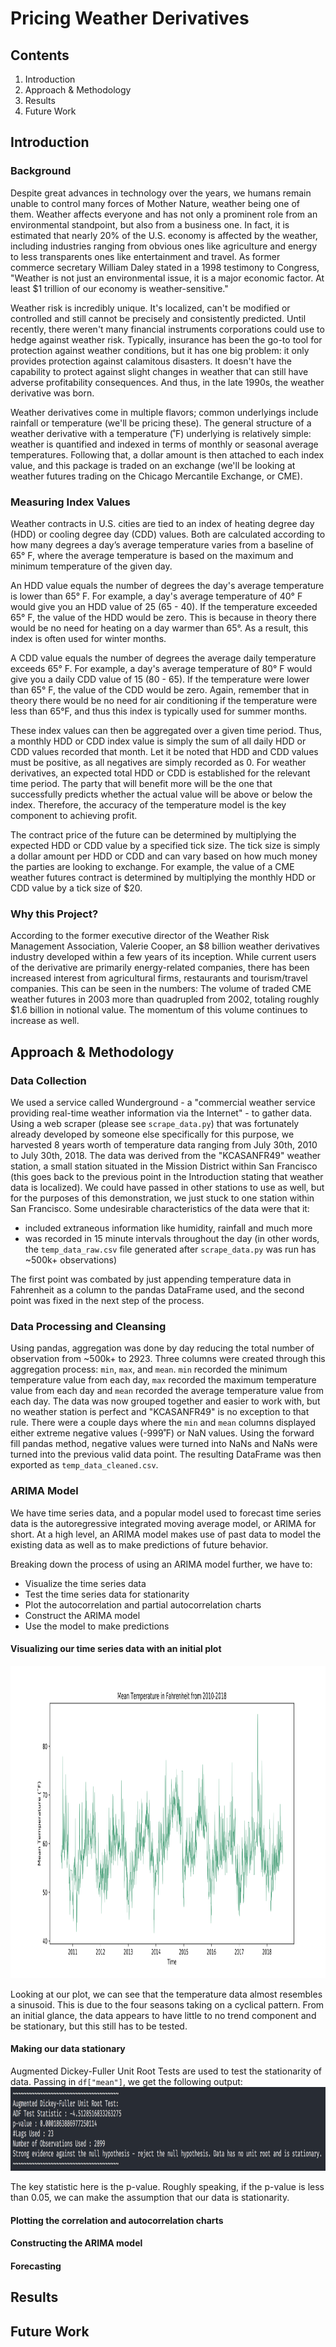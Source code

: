 # Pricing Weather Derivatives

## Contents
1. Introduction
2. Approach & Methodology
3. Results
4. Future Work

## Introduction
### Background
Despite great advances in technology over the years, we humans remain unable to control many forces of Mother Nature, weather being one of them. Weather affects everyone and has not only a prominent role from an environmental standpoint, but also from a business one. In fact, it is estimated that nearly 20% of the U.S. economy is affected by the weather, including industries ranging from obvious ones like agriculture and energy to less transparents ones like entertainment and travel. As former commerce secretary William Daley stated in a 1998 testimony to Congress, "Weather is not just an environmental issue, it is a major economic factor. At least $1 trillion of our economy is weather-sensitive."

Weather risk is incredibly unique. It's localized, can't be modified or controlled and still cannot be precisely and consistently predicted. Until recently, there weren't many financial instruments corporations could use to hedge against weather risk. Typically, insurance has been the go-to tool for protection against weather conditions, but it has one big problem: it only provides protection against calamitous disasters. It doesn't have the capability to protect against slight changes in weather that can still have adverse profitability consequences. And thus, in the late 1990s, the weather derivative was born.

Weather derivatives come in multiple flavors; common underlyings include rainfall or temperature (we'll be pricing these). The general structure of a weather derivative with a temperature (˚F) underlying is relatively simple: weather is quantified and indexed in terms of monthly or seasonal average temperatures. Following that, a dollar amount is then attached to each index value, and this package is traded on an exchange (we'll be looking at weather futures trading on the Chicago Mercantile Exchange, or CME).

### Measuring Index Values
Weather contracts in U.S. cities are tied to an index of heating degree day (HDD) or cooling degree day (CDD) values. Both are calculated according to how many degrees a day’s average temperature varies from a baseline of 65° F, where the average temperature is based on the maximum and minimum temperature of the given day.

An HDD value equals the number of degrees the day's average temperature is lower than 65° F. For example, a day's average temperature of 40° F would give you an HDD value of 25 (65 - 40). If the temperature exceeded 65° F, the value of the HDD would be zero. This is because in theory there would be no need for heating on a day warmer than 65°. As a result, this index is often used for winter months.

A CDD value equals the number of degrees the average daily temperature exceeds 65° F. For example, a day's average temperature of 80° F would give you a daily CDD value of 15 (80 - 65). If the temperature were lower than 65° F, the value of the CDD would be zero. Again, remember that in theory there would be no need for air conditioning if the temperature were less than 65°F, and thus this index is typically used for summer months.

These index values can then be aggregated over a given time period. Thus, a monthly HDD or CDD index value is simply the sum of all daily HDD or CDD values recorded that month. Let it be noted that HDD and CDD values must be positive, as all negatives are simply recorded as 0. For weather derivatives, an expected total HDD or CDD is established for the relevant time period. The party that will benefit more will be the one that successfully predicts whether the actual value will be above or below the index. Therefore, the accuracy of the temperature model is the key component to achieving profit.

The contract price of the future can be determined by multiplying the expected HDD or CDD value by a specified tick size. The tick size is simply a dollar amount per HDD or CDD and can vary based on how much money the parties are looking to exchange. For example, the value of a CME weather futures contract is determined by multiplying the monthly HDD or CDD value by a tick size of $20.

### Why this Project?
According to the former executive director of the Weather Risk Management Association, Valerie Cooper, an $8 billion weather derivatives industry developed within a few years of its inception. While current users of the derivative are primarily energy-related companies, there has been increased interest from agricultural firms, restaurants and tourism/travel companies. This can be seen in the numbers: The volume of traded CME weather futures in 2003 more than quadrupled from 2002, totaling roughly $1.6 billion in notional value. The momentum of this volume continues to increase as well.

## Approach & Methodology

### Data Collection
We used a service called Wunderground - a "commercial weather service providing real-time weather information via the Internet" - to gather data. Using a web scraper (please see `scrape_data.py`) that was fortunately already developed by someone else specifically for this purpose, we harvested 8 years worth of temperature data ranging from July 30th, 2010 to July 30th, 2018. The data was derived from the "KCASANFR49" weather station, a small station situated in the Mission District within San Francisco (this goes back to the previous point in the Introduction stating that weather data is localized). We could have passed in other stations to use as well, but for the purposes of this demonstration, we just stuck to one station within San Francisco. Some undesirable characteristics of the data were that it:
- included extraneous information like humidity, rainfall and much more
- was recorded in 15 minute intervals throughout the day (in other words, the `temp_data_raw.csv` file generated after `scrape_data.py` was run has ~500k+ observations)

The first point was combated by just appending temperature data in Fahrenheit as a column to the pandas DataFrame used, and the second point was fixed in the next step of the process.

### Data Processing and Cleansing
Using pandas, aggregation was done by day reducing the total number of observation from ~500k+ to 2923. Three columns were created through this aggregation process: `min`, `max`, and `mean`. `min` recorded the minimum temperature value from each day, `max` recorded the maximum temperature value from each day and `mean` recorded the average temperature value from each day. The data was now grouped together and easier to work with, but no weather station is perfect and "KCASANFR49" is no exception to that rule. There were a couple days where the `min` and `mean` columns displayed either extreme negative values (-999˚F) or NaN values. Using the forward fill pandas method, negative values were turned into NaNs and NaNs were turned into the previous valid data point. The resulting DataFrame was then exported as `temp_data_cleaned.csv`.

### ARIMA Model
We have time series data, and a popular model used to forecast time series data is the autoregressive integrated moving average model, or ARIMA for short. At a high level, an ARIMA model makes use of past data to model the existing data as well as to make predictions of future behavior.

Breaking down the process of using an ARIMA model further, we have to:
- Visualize the time series data
- Test the time series data for stationarity
- Plot the autocorrelation and partial autocorrelation charts
- Construct the ARIMA model
- Use the model to make predictions

#### Visualizing our time series data with an initial plot
<img src="plots/initial_plot.svg" width="100%" height="500">

Looking at our plot, we can see that the temperature data almost resembles a sinusoid. This is due to the four seasons taking on a cyclical pattern. From an initial glance, the data appears to have little to no trend component and be stationary, but this still has to be tested.

#### Making our data stationary
Augmented Dickey-Fuller Unit Root Tests are used to test the stationarity of data. Passing in `df["mean"]`, we get the following output:
<img src="plots/adf.png" width="100%" height="134">

The key statistic here is the p-value. Roughly speaking, if the p-value is less than 0.05, we can make the assumption that our data is stationarity. 

#### Plotting the correlation and autocorrelation charts
<Insert info about plotting these two charts>

#### Constructing the ARIMA model
<Insert info about constructing the ARIMA model>

#### Forecasting
<Insert info about using the model to make predictions>

## Results
<Insert results info>

## Future Work
<Insert future work info>